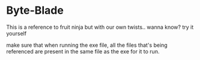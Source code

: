 # Byte-Blade
This is a reference to fruit ninja but with our own twists.. wanna know? try it yourself

make sure that when running the exe file, all the files that's being referenced are present in the same file as the exe for it to run.

